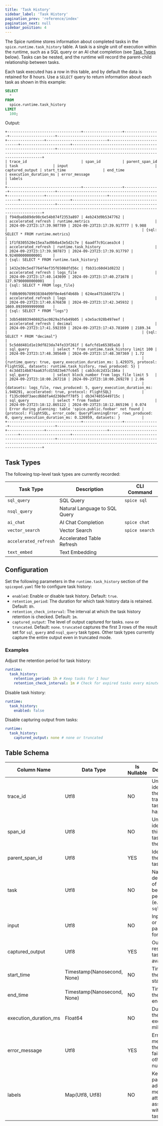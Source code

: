 ```yaml
---
title: 'Task History'
sidebar_label: 'Task History'
pagination_prev: 'reference/index'
pagination_next: null
sidebar_position: 4
---
```


The Spice runtime stores information about completed tasks in the `spice.runtime.task_history` table. A task is a single unit of execution within the runtime, such as a SQL query or an AI chat completion (see [Task Types](#task-types) below). Tasks can be nested, and the runtime will record the parent-child relationship between tasks.

Each task executed has a row in this table, and by default the data is retained for 8 hours. Use a `SELECT` query to return information about each task as shown in this example:

```sql
SELECT
  *
FROM
  spice.runtime.task_history
LIMIT
  100;
```

Output:

```console
+----------------------------------+------------------+----------------+---------------------+----------------------------------------------+-----------------+----------------------------+----------------------------+-----------------------+--------------------------------------------------------------+-------------------------------------------------------------------------------------------------------------------------------------+
| trace_id                         | span_id          | parent_span_id | task                | input                                        | captured_output | start_time                 | end_time                   | execution_duration_ms | error_message                                                | labels                                                                                                                              |
+----------------------------------+------------------+----------------+---------------------+----------------------------------------------+-----------------+----------------------------+----------------------------+-----------------------+--------------------------------------------------------------+-------------------------------------------------------------------------------------------------------------------------------------+
| f94dba6b89de98c6e54b074f2353a897 | 4eb243d9b5347762 |                | accelerated_refresh | runtime.metrics                              |                 | 2024-09-23T23:17:39.907789 | 2024-09-23T23:17:39.917777 | 9.988                 |                                                              | {sql: SELECT * FROM runtime.metrics}                                                                                                |
| 1f1f8305520e15ea7ad9b0a43e5d2c7e | 6aadf7c91caea3c4 |                | accelerated_refresh | runtime.task_history                         |                 | 2024-09-23T23:17:39.907873 | 2024-09-23T23:17:39.917797 | 9.924000000000001     |                                                              | {sql: SELECT * FROM runtime.task_history}                                                                                           |
| 1432e30c5ed7764f4ef35f6508dfd56c | fbb31c60d41d8232 |                | accelerated_refresh | logs_file                                    |                 | 2024-09-23T23:17:40.143699 | 2024-09-23T23:17:40.271678 | 127.97900000000001    |                                                              | {sql: SELECT * FROM logs_file}                                                                                                      |
| fd0b909b789938384d99f0e4e6f4b68b | 624ea4751bb6727a |                | accelerated_refresh | logs                                         |                 | 2024-09-23T23:17:40.676838 | 2024-09-23T23:17:42.345932 | 1669.0939999999998    |                                                              | {sql: SELECT * FROM "logs"}                                                                                                         |
| 3db5488039408825ac0829a3feb49b05 | e3e5ac928b497eef |                | accelerated_refresh | decimal                                      |                 | 2024-09-23T23:17:41.592359 | 2024-09-23T23:17:43.781699 | 2189.34               |                                                              | {sql: SELECT * FROM "decimal"}                                                                                                      |
| 5c5ddd481d1e19df823da74fe33f261f | 6afcfd1e65385a16 |                | sql_query           | select * from runtime.task_history limit 100 |                 | 2024-09-23T23:17:48.305649 | 2024-09-23T23:17:48.307369 | 1.72                  |                                                              | {runtime_query: true, query_execution_duration_ms: 1.429375, protocol: FlightSQL, datasets: runtime.task_history, rows_produced: 5} |
| 4c3dd314b874aa63fcd15023e67fc645 | cab3cdc2d31c1b6a |                | sql_query           | select block_number from logs_file limit 5   |                 | 2024-09-23T23:18:00.267218 | 2024-09-23T23:18:00.269278 | 2.06                  |                                                              | {datasets: logs_file, rows_produced: 5, query_execution_duration_ms: 1.940291, accelerated: true, protocol: FlightSQL}              |
| f135c00df3aecd68dfa4d2360eff78f5 | db3474855449715c |                | sql_query           | select * from foobar                         |                 | 2024-09-23T23:18:12.865122 | 2024-09-23T23:18:12.865196 | 0.074                 | Error during planning: table 'spice.public.foobar' not found | {protocol: FlightSQL, error_code: QueryPlanningError, rows_produced: 0, query_execution_duration_ms: 0.126959, datasets: }          |
+----------------------------------+------------------+----------------+---------------------+----------------------------------------------+-----------------+----------------------------+----------------------------+-----------------------+--------------------------------------------------------------+-------------------------------------------------------------------------------------------------------------------------------------+
```

## Task Types

The following top-level task types are currently recorded:

| Task Type             | Description                   | CLI Command    |
| --------------------- | ----------------------------- | -------------- |
| `sql_query`           | SQL Query                     | `spice sql`    |
| `nsql_query`          | Natural Language to SQL Query |                |
| `ai_chat`             | AI Chat Completion            | `spice chat`   |
| `vector_search`       | Vector Search                 | `spice search` |
| `accelerated_refresh` | Accelerated Table Refresh     |                |
| `text_embed`          | Text Embedding                |                |

## Configuration

Set the following parameters in the `runtime.task_history` section of the `spicepod.yaml` file to configure task history:

- `enabled`: Enable or disable task history. Default: `true`.
- `retention_period`: The duration for which task history data is retained. Default: `8h`.
- `retention_check_interval`: The interval at which the task history retention is checked. Default: `1m`.
- `captured_output`: The level of output captured for tasks. `none` or `truncated`. Default: `none`. `truncated` captures the first 3 rows of the result set for `sql_query` and `nsql_query` task types. Other task types currently capture the entire output even in truncated mode.

### Examples

Adjust the retention period for task history:

```yaml
runtime:
  task_history:
    retention_period: 1h # Keep tasks for 1 hour
    retention_check_interval: 1m # Check for expired tasks every minute
```

Disable task history:

```yaml
runtime:
  task_history:
    enabled: false
```

Disable capturing output from tasks:

```yaml
runtime:
  task_history:
    captured_output: none # none or truncated
```

## Table Schema

| Column Name           | Data Type                 | Is Nullable | Description                                                                      |
|-----------------------|---------------------------|-------------|----------------------------------------------------------------------------------|
| trace_id              | Utf8                      | NO          | Unique identifier for the entire trace this task happened in                    |
| span_id               | Utf8                      | NO          | Unique identifier for this specific task within the trace                     |
| parent_span_id        | Utf8                      | YES         | Identifier of the parent task, if any                                             |
| task                  | Utf8                      | NO          | Name or description of the task being performed (e.g. `sql_query`)                |
| input                 | Utf8                      | NO          | Input data or parameters for the task                                              |
| captured_output       | Utf8                      | YES         | Output or result of the task, if available                                         |
| start_time            | Timestamp(Nanosecond, None) | NO          | Time when the task started                                                         |
| end_time              | Timestamp(Nanosecond, None) | NO          | Time when the task ended                                                           |
| execution_duration_ms | Float64                     | NO          | Duration of the task execution in milliseconds                                     |
| error_message         | Utf8                        | YES         | Error message if the task failed, otherwise null                                   |
| labels                | Map(Utf8, Utf8)            | NO          | Key-value pairs for additional metadata or attributes associated with the task     |
